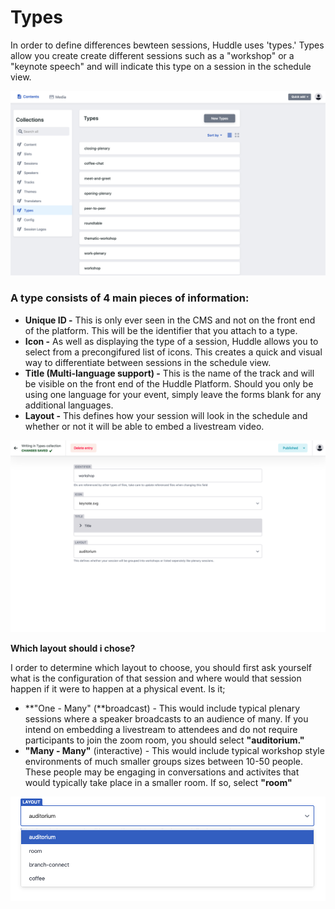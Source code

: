 # Types

In order to define differences bewteen sessions, Huddle uses 'types.' Types allow you create create different sessions such as a "workshop" or a "keynote speech" and will indicate this type on a session in the schedule view.

![An example collection of session types. ](../.gitbook/assets/screenshot-2021-03-18-at-12.10.19.png)

### A type consists of 4 main pieces of information:

* **Unique ID -** This is only ever seen in the CMS and not on the front end of the platform. This will be the identifier that you attach to a type.
* **Icon -**  As well as displaying the type of a session, Huddle allows you to select from a precongifured list of icons. This creates a quick and visual way to differentiate between sessions in the schedule view. 
* **Title \(Multi-language support\) -** This is the name of the track and will be visible on the front end of the Huddle Platform. Should you only be using one language for your event, simply leave the forms blank for any additional languages.
* **Layout -** This defines how your session will look in the schedule and whether or not it will be able to embed a livestream video.

![Example type](../.gitbook/assets/screenshot-2021-03-18-at-12.18.59.png)

 

**Which layout should i chose?**

I order to determine which layout to choose, you should first ask yourself what is the configuration of that session and where would that session happen if it were to happen at a physical event.  Is it; 

* **"One - Many" \(**broadcast\) - This would include typical plenary sessions where a speaker broadcasts to an audience of many. If you intend on embedding a livestream to attendees and do not require participants to join the zoom room, you should select **"auditorium."**
* **"Many - Many"** \(interactive\) - This would include typical workshop style environments of much smaller groups sizes between 10-50 people. These people may be engaging in conversations and activites that would typically take place in a smaller room. If so, select **"room"**

![](../.gitbook/assets/screenshot-2021-03-18-at-12.19.07.png)

